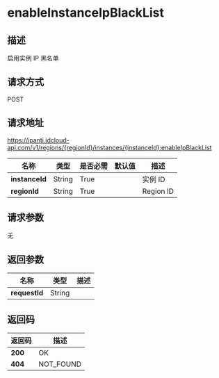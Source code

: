 # enableInstanceIpBlackList


## 描述
启用实例 IP 黑名单

## 请求方式
POST

## 请求地址
https://ipanti.jdcloud-api.com/v1/regions/{regionId}/instances/{instanceId}:enableIpBlackList

|名称|类型|是否必需|默认值|描述|
|---|---|---|---|---|
|**instanceId**|String|True||实例 ID|
|**regionId**|String|True||Region ID|

## 请求参数
无


## 返回参数
|名称|类型|描述|
|---|---|---|
|**requestId**|String||



## 返回码
|返回码|描述|
|---|---|
|**200**|OK|
|**404**|NOT_FOUND|
